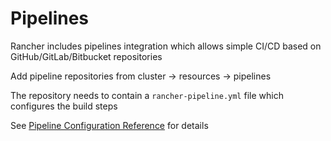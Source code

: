 # Pipelines

Rancher includes pipelines integration which allows simple CI/CD based on GitHub/GitLab/Bitbucket repositories

Add pipeline repositories from cluster -> resources -> pipelines

The repository needs to contain a `rancher-pipeline.yml` file which configures the build steps

See [Pipeline Configuration Reference](https://rancher.com/docs/rancher/v2.x/en/pipelines/config/) for details
